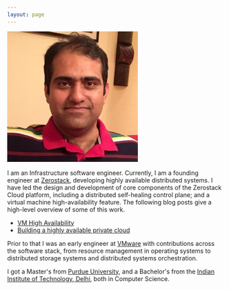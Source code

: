 ```yaml
---
layout: page
---
```


![Here I am](/assets/puneetzaroo.jpg)

I am an Infrastructure software engineer. Currently, I am a founding engineer
at  [Zerostack](http://www.zerostack.com), developing highly available
distributed systems. I have led the design and development of core components
of the Zerostack Cloud platform, including  a distributed
self-healing control plane; and a virtual machine high-availability feature.
The following blog posts give a high-level overview of some of this work.

* [VM High Availability](https://www.zerostack.com/virtual-machine-high-availability/)
* [Building a highly available private cloud](https://www.zerostack.com/building-a-highly-available-private-cloud/)
 
Prior to that I was an early engineer at [VMware](http://www.vmware.com)
with contributions across the software stack, from resource management in 
operating systems to distributed storage systems and distributed systems
orchestration.

I got a Master's from [Purdue University](http://www.cs.purdue.edu), and
a Bachelor's from  the
[Indian Institute of Technology, Delhi](http://www.cse.iitd.ernet.in),
both in Computer Science.

